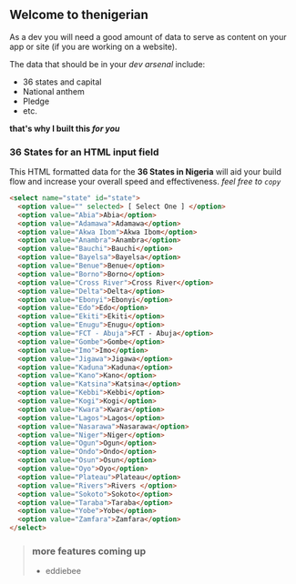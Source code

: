 ## Welcome to thenigerian

As a dev you will need a good amount of data to serve as content on your app or site (if you are working on a website).

The data that should be in your _dev arsenal_ include:
- 36 states and capital
- National anthem
- Pledge
- etc.


**that's why I built this _for you_**

### 36 States for an HTML input field

This HTML formatted data for the **36 States in Nigeria** will aid your build flow and increase your overall speed and effectiveness.
_feel free to `copy`_

```html
<select name="state" id="state">
  <option value="" selected> [ Select One ] </option>
  <option value="Abia">Abia</option>
  <option value="Adamawa">Adamawa</option>
  <option value="Akwa Ibom">Akwa Ibom</option>
  <option value="Anambra">Anambra</option>
  <option value="Bauchi">Bauchi</option>
  <option value="Bayelsa">Bayelsa</option>
  <option value="Benue">Benue</option>
  <option value="Borno">Borno</option>
  <option value="Cross River">Cross River</option>
  <option value="Delta">Delta</option>
  <option value="Ebonyi">Ebonyi</option>
  <option value="Edo">Edo</option>
  <option value="Ekiti">Ekiti</option>
  <option value="Enugu">Enugu</option>
  <option value="FCT - Abuja">FCT - Abuja</option>
  <option value="Gombe">Gombe</option>
  <option value="Imo">Imo</option>
  <option value="Jigawa">Jigawa</option>
  <option value="Kaduna">Kaduna</option>
  <option value="Kano">Kano</option>
  <option value="Katsina">Katsina</option>
  <option value="Kebbi">Kebbi</option>
  <option value="Kogi">Kogi</option>
  <option value="Kwara">Kwara</option>
  <option value="Lagos">Lagos</option>
  <option value="Nasarawa">Nasarawa</option>
  <option value="Niger">Niger</option>
  <option value="Ogun">Ogun</option>
  <option value="Ondo">Ondo</option>
  <option value="Osun">Osun</option>
  <option value="Oyo">Oyo</option>
  <option value="Plateau">Plateau</option>
  <option value="Rivers">Rivers </option>
  <option value="Sokoto">Sokoto</option>
  <option value="Taraba">Taraba</option>
  <option value="Yobe">Yobe</option>
  <option value="Zamfara">Zamfara</option>
</select>
```

> ### more features coming up
> - eddiebee
